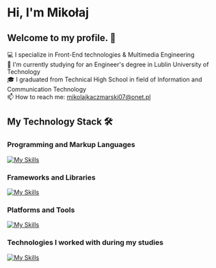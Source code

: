 # Hi, I'm Mikołaj 

## Welcome to my profile. 🤝

💻 I specialize in Front-End technologies & Multimedia Engineering <br>
🔬 I'm currently studying for an Engineer's degree in Lublin University of Technology <br>
🎓 I graduated from Technical High School in field of Information and Communication Technology <br>
📫 How to reach me: mikolajkaczmarski07@onet.pl

##  My Technology Stack 🛠️
### Programming and Markup Languages
[![My Skills](https://skillicons.dev/icons?i=java,ts,js,html,css)](https://skillicons.dev)

### Frameworks and Libraries
[![My Skills](https://skillicons.dev/icons?i=angular,rxjs,tailwind,threejs,scss,materialui)](https://skillicons.dev)

### Platforms and Tools
[![My Skills](https://skillicons.dev/icons?i=firebase,illustrator,bash,git,vscode,idea)](https://skillicons.dev)

### Technologies I worked with during my studies
[![My Skills](https://skillicons.dev/icons?i=c,arduino,python,raspberrypi,matlab,linux)](https://skillicons.dev)

